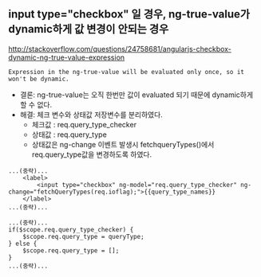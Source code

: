 ## input type="checkbox" 일 경우, ng-true-value가 dynamic하게 값 변경이 안되는 경우
http://stackoverflow.com/questions/24758681/angularjs-checkbox-dynamic-ng-true-value-expression
```
Expression in the ng-true-value will be evaluated only once, so it won't be dynamic.

```
- 결론: ng-true-value는 오직 한번만 값이 evaluated 되기 때문에 dynamic하게 할 수 없다.
- 해결: 체크 변수와 상태값 저장변수를 분리하였다. 
  - 체크값 : req.query_type_checker
  - 상태값 : req.query_type 
  - 상태값은 ng-change 이벤트 발생시 fetchqueryTypes()에서 req.query_type값을 변경하도록 하였다.
```
...(중략)...
    <label>
        <input type="checkbox" ng-model="req.query_type_checker" ng-change="fetchQueryTypes(req.ioflag);">{{query_type_names}}
    </label>
...(중략)...
```

```
...(중략)...
if($scope.req.query_type_checker) {
    $scope.req.query_type = queryType;  
} else {
    $scope.req.query_type = [];
}
...(중략)...
```
